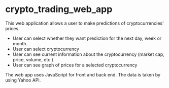 # crypto_trading_web_app

This web application allows a user to make predictions of cryptocurrencies' prices.
- User can select whether they want prediction for the next day, week or month.
- User can select cryptocurrency
- User can see current information about the cryptocurrency (market cap, price, volume, etc.)
- User can see graph of prices for a selected cryptocurrency


The web app uses JavaScript for front and back end.
The data is taken by using Yahoo API.
